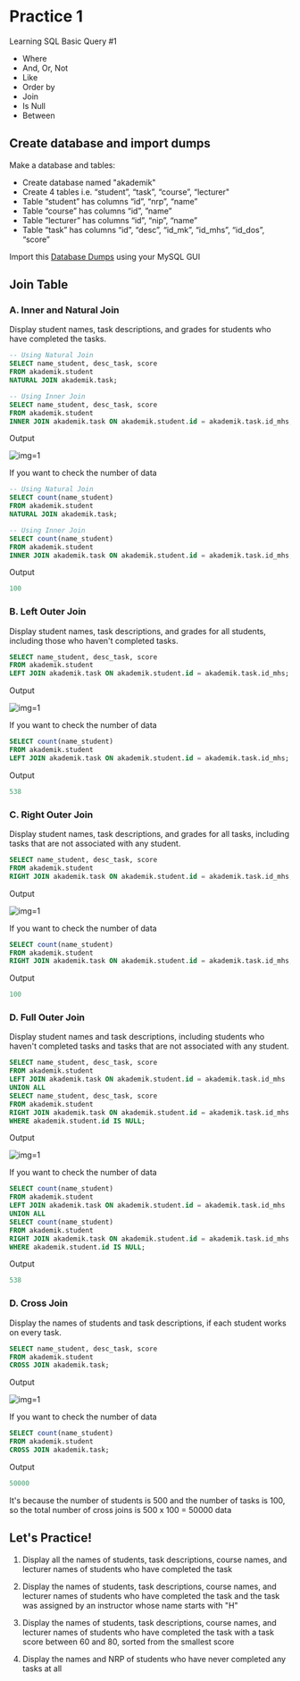# Practice 1
 
Learning SQL Basic Query #1
  * Where
  * And, Or, Not
  * Like
  * Order by
  * Join
  * Is Null
  * Between

## Create database and import dumps

Make a database and tables:
  * Create database named "akademik"
  * Create 4 tables i.e. “student”, “task”, “course”, “lecturer"
  * Table “student” has columns “id”, “nrp”, “name”
  * Table “course” has columns “id”, ”name”
  * Table “lecturer” has columns “id”, “nip”, “name”
  * Table “task” has columns “id”, “desc”, “id_mk”, “id_mhs”, “id_dos”, “score”

Import this
[Database Dumps](structured/dumps/Dump20231024.sql) using your MySQL GUI

## Join Table

### A. Inner and Natural Join 

Display student names, task descriptions, and grades for students who have completed the tasks.

```sql
-- Using Natural Join 
SELECT name_student, desc_task, score
FROM akademik.student 
NATURAL JOIN akademik.task;

-- Using Inner Join
SELECT name_student, desc_task, score
FROM akademik.student 
INNER JOIN akademik.task ON akademik.student.id = akademik.task.id_mhs;
```

Output 

![img=1](img/img-1.png)

If you want to check the number of data

```sql
-- Using Natural Join 
SELECT count(name_student)
FROM akademik.student 
NATURAL JOIN akademik.task;

-- Using Inner Join
SELECT count(name_student)
FROM akademik.student 
INNER JOIN akademik.task ON akademik.student.id = akademik.task.id_mhs;
```

Output 

```sql
100
```

### B. Left Outer Join 

Display student names, task descriptions, and grades for all students, including those who haven't completed tasks.


```sql
SELECT name_student, desc_task, score
FROM akademik.student 
LEFT JOIN akademik.task ON akademik.student.id = akademik.task.id_mhs;
```

Output 

![img=1](img/img-2.png)

If you want to check the number of data

```sql
SELECT count(name_student)
FROM akademik.student 
LEFT JOIN akademik.task ON akademik.student.id = akademik.task.id_mhs;
```

Output 

```sql
538
```

### C. Right Outer Join 

Display student names, task descriptions, and grades for all tasks, including tasks that are not associated with any student.

```sql
SELECT name_student, desc_task, score
FROM akademik.student 
RIGHT JOIN akademik.task ON akademik.student.id = akademik.task.id_mhs;
```

Output 

![img=1](img/img-1.png)

If you want to check the number of data

```sql
SELECT count(name_student)
FROM akademik.student 
RIGHT JOIN akademik.task ON akademik.student.id = akademik.task.id_mhs;
```

Output 

```sql
100
```

### D. Full Outer Join 

Display student names and task descriptions, including students who haven't completed tasks and tasks that are not associated with any student.

```sql
SELECT name_student, desc_task, score
FROM akademik.student 
LEFT JOIN akademik.task ON akademik.student.id = akademik.task.id_mhs
UNION ALL
SELECT name_student, desc_task, score
FROM akademik.student 
RIGHT JOIN akademik.task ON akademik.student.id = akademik.task.id_mhs
WHERE akademik.student.id IS NULL;
```

Output 

![img=1](img/img-2.png)

If you want to check the number of data

```sql
SELECT count(name_student)
FROM akademik.student 
LEFT JOIN akademik.task ON akademik.student.id = akademik.task.id_mhs
UNION ALL
SELECT count(name_student)
FROM akademik.student 
RIGHT JOIN akademik.task ON akademik.student.id = akademik.task.id_mhs
WHERE akademik.student.id IS NULL;
```

Output 

```sql
538
```

### D. Cross Join 

Display the names of students and task descriptions, if each student works on every task.


```sql
SELECT name_student, desc_task, score
FROM akademik.student 
CROSS JOIN akademik.task;
```

Output 

![img=1](img/img-3.png)

If you want to check the number of data

```sql
SELECT count(name_student)
FROM akademik.student 
CROSS JOIN akademik.task;
```

Output 

```sql
50000
```

It's because the number of students is 500 and the number of tasks is 100, so the total number of cross joins is 500 x 100 = 50000 data

## Let's Practice!

1. Display all the names of students, task descriptions, course names, and lecturer names of students who have completed the task

2. Display the names of students, task descriptions, course names, and lecturer names of students who have completed the task and the task was assigned by an instructor whose name starts with "H"

3. Display the names of students, task descriptions, course names, and lecturer names of students who have completed the task with a task score between 60 and 80, sorted from the smallest score

3. Display the names and NRP of students who have never completed any tasks at all
